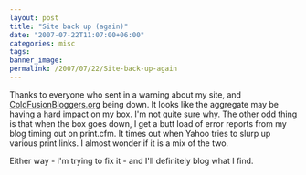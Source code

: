 ```yaml
---
layout: post
title: "Site back up (again)"
date: "2007-07-22T11:07:00+06:00"
categories: misc 
tags: 
banner_image: 
permalink: /2007/07/22/Site-back-up-again
---
```


Thanks to everyone who sent in a warning about my site, and <a href="http://www.coldfusionbloggers.org">ColdFusionBloggers.org</a> being down. It looks like the aggregate may be having a hard impact on my box. I'm not quite sure why. The other odd thing is that when the box goes down, I get a butt load of error reports from my blog timing out on print.cfm. It times out when Yahoo tries to slurp up various print links. I almost wonder if it is a mix of the two. 

Either way - I'm trying to fix it - and I'll definitely blog what I find.